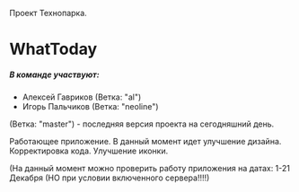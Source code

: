 Проект Технопарка.
# WhatToday

##### В команде участвуют:
* Алексей Гавриков (Ветка: "al")
* Игорь Пальчиков (Ветка: "neoline")

(Ветка: "master") - последняя версия проекта на сегодняшний день.

Работающее приложение. В данный момент идет улучшение дизайна.  Корректировка кода. Улучшение иконки.

(На данный момент можно проверить работу приложения на датах: 1-21 Декабря (НО при условии включенного сервера!!!!)
